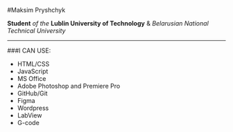 #Maksim Pryshchyk

**Student** *of the* **Lublin University of Technology** & *Belarusian National Technical University*

---


###I CAN USE:
- HTML/CSS
- JavaScript
- MS Office
- Adobe Photoshop and Premiere Pro
- GitHub/Git
- Figma
- Wordpress
- LabView
- G-code

